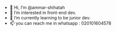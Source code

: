 - 👋 Hi, I’m @ammar-shihatah
- 👀 I’m interested in front-end dev.
- 🌱 I’m currently learning to be junior dev.
- 📫 you can reach me in whatsapp : 020101604578

<!---
ammar-shihatah/ammar-shihatah is a ✨ special ✨ repository because its `README.md` (this file) appears on your GitHub profile.
You can click the Preview link to take a look at your changes.
--->
